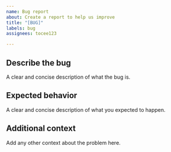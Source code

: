 ```yaml
---
name: Bug report
about: Create a report to help us improve
title: "[BUG]"
labels: bug
assignees: tocee123

---
```


## Describe the bug
A clear and concise description of what the bug is.

## Expected behavior
A clear and concise description of what you expected to happen.

## Additional context
Add any other context about the problem here.
